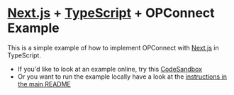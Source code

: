 # [Next.js](https://nextjs.org/) + [TypeScript](https://www.typescriptlang.org/) + OPConnect Example

This is a simple example of how to implement OPConnect with [Next.js](https://nextjs.org/) in TypeScript.

- If you'd like to look at an example online, try this [CodeSandbox](https://codesandbox.io/s/qnvyqe?file=/README.md)
- Or you want to run the example locally have a look at the [instructions in the main README](https://github.com/family/opconnect/blob/main/README.md#running-examples-locally)

